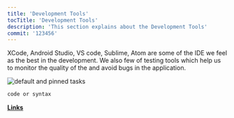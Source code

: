 ```yaml
---
title: 'Development Tools'
tocTitle: 'Development Tools'
description: 'This section explains about the Development Tools'
commit: '123456'
---
```


XCode, Android Studio, VS code, Sublime, Atom are some of the IDE we feel as the best in the development. We also few of testing tools which help us to monitor the quality of the and avoid bugs in the application.

<!-- ## Sub Heading

✍️Coming soon: Please watch this space for more updates from our team. Thanks for the patience! -->

![default and pinned tasks](/placeholders/banner.png)

```javascript
code or syntax
```

<div class="aside">
<a href=""><b>Links</b></a>
</div>
